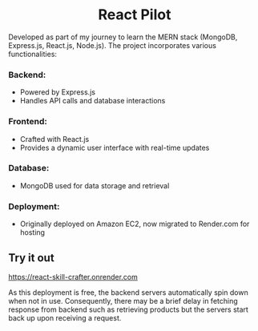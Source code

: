 <div align="center"><h1>React Pilot</h1></div>

Developed as part of my journey to learn the MERN stack (MongoDB, Express.js, React.js, Node.js). The project incorporates various functionalities:

### Backend:

- Powered by Express.js
- Handles API calls and database interactions

### Frontend:

- Crafted with React.js
- Provides a dynamic user interface with real-time updates

### Database:

- MongoDB used for data storage and retrieval

### Deployment:

- Originally deployed on Amazon EC2, now migrated to Render.com for hosting

## Try it out

https://react-skill-crafter.onrender.com

As this deployment is free, the backend servers automatically spin down when not in use. Consequently, there may be a brief delay in fetching response from backend such as retrieving products but the servers start back up upon receiving a request.

